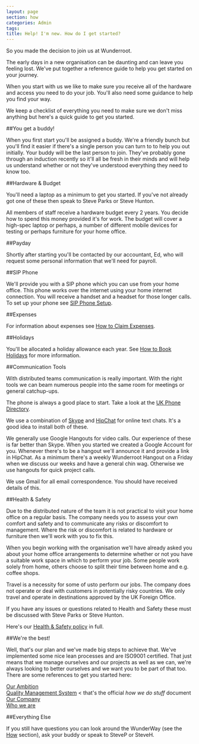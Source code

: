 ```yaml
---
layout: page
section: how
categories: Admin
tags:
title: Help! I'm new. How do I get started?
---
```

So you made the decision to join us at Wunderroot.

The early days in a new organisation can be daunting and can leave you feeling lost. We've put together a reference guide to help you get started on your journey.

When you start with us we like to make sure you receive all of the hardware and access you need to do your job. You'll also need some guidance to help you find your way.

We keep a checklist of everything you need to make sure we don't miss anything but here's a quick guide to get you started.

##You get a buddy!

When you first start you'll be assigned a buddy. We're a friendly bunch but you'll find it easier if there's a single person you can turn to to help you out initially. Your buddy will be the last person to join. They've probably gone through an induction recently so it'll all be fresh in their minds and will help us understand whether or not they've understood everything they need to know too.

##Hardware & Budget

You'll need a laptop as a minimum to get you started. If you've not already got one of these then speak to Steve Parks or Steve Hunton.

All members of staff receive a hardware budget every 2 years. You decide how to spend this money provided it's for work. The budget will cover a high-spec laptop or perhaps, a number of different mobile devices for testing or perhaps furniture for your home office.

##Payday

Shortly after starting you'll be contacted by our accountant, Ed, who will request some personal information that we'll need for payroll.

##SIP Phone

We'll provide you with a SIP phone which you can use from your home office. This phone works over the internet using your home internet connection. You will receive a handset and a headset for those longer calls. To set up your phone see <a href="http://way.wunder.co.uk/how/sip-phone-setup/">SIP Phone Setup</a>.

##Expenses

For information about expenses see <a href="http://way.wunder.co.uk/how/how-claim-expenses/">How to Claim Expenses</a>.

[id]: http://way.wunder.co.uk/how/how-claim-expenses/ "Link Text"

##Holidays

You'll be allocated a holiday allowance each year. See <a href="http://way.wunder.co.uk/how/how-to-book-holidays/">How to Book Holidays</a> for more information.

##Communication Tools

With distributed teams communication is really important. With the right tools we can beam numerous people into the same room for meetings or general catchup-ups.

The phone is always a good place to start. Take a look at the <a href="http://way.wunder.co.uk/who/wr-phone-directory/">UK Phone Directory</a>.

We use a combination of <a href="http://www.skype.com/en/">Skype</a> and <a href="https://www.hipchat.com">HipChat</a> for online text chats. It's a good idea to install both of these. 

We generally use Google Hangouts for video calls. Our experience of these is far better than Skype. When you started we created a Google Account for you. Whenever there's to be a hangout we'll announce it and provide a link in HipChat. As a minimum there's a weekly Wunderroot Hangout on a Friday when we discuss our weeks and have a general chin wag. Otherwise we use hangouts for quick project calls.

We use Gmail for all email correspondence. You should have received details of this. 

##Health & Safety

Due to the distributed nature of the team it is not practical to visit your home office on a regular basis. The company needs you to assess your own comfort and safety and to communicate any risks or discomfort to management. Where the risk or discomfort is related to hardware or furniture then we'll work with you to fix this.

When you begin working with the organisation we'll have already asked you about your home office arrangements to determine whether or not you have a suitable work space in which to perform your job. Some people work solely from home, others choose to split their time between home and e.g. coffee shops.

Travel is a necessity for some of usto perform our jobs. The company does not operate or deal with customers in potentially risky countries. We only travel and operate in destinations approved by the UK Foreign Office.

If you have any issues or questions related to Health and Safety these must be discussed with Steve Parks or Steve Hunton.

Here's our <a href="http://way.wunder.co.uk/company/health-and-safety/">Health & Safety policy</a> in full.


##We're the best!

Well, that's our plan and we've made big steps to achieve that. We've implemented some nice lean processes and are ISO9001 certified. That just means that we manage ourselves and our projects as well as we can, we're always looking to better ourselves and we want you to be part of that too. There are some references to get you started here:

<a href="http://way.wunder.co.uk/company/ambition/">Our Ambition</a><br/>
<a href="http://way.wunder.co.uk/project-delivery/qms/">Quality Management System</a> < that's the official *how we do stuff* document<br/>
<a href="http://way.wunder.co.uk/company/">Our Company</a><br/>
<a href="http://way.wunder.co.uk/who/">Who we are</a>

##Everything Else

If you still have questions you can look around the WunderWay (see the <a href="http://way.wunder.co.uk/how/">How</a> section), ask your buddy or speak to SteveP or SteveH.